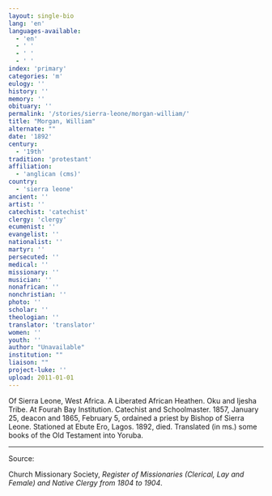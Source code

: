 ```yaml
---
layout: single-bio
lang: 'en'
languages-available:
  - 'en'
  - ' '
  - ' '
  - ' '
index: 'primary'
categories: 'm'
eulogy: ''
history: ''
memory: ''
obituary: ''
permalink: '/stories/sierra-leone/morgan-william/'
title: "Morgan, William"
alternate: ""
date: '1892'
century:
  - '19th'
tradition: 'protestant'
affiliation:
  - 'anglican (cms)'
country:
  - 'sierra leone'
ancient: ''
artist: ''
catechist: 'catechist'
clergy: 'clergy'
ecumenist: ''
evangelist: ''
nationalist: ''
martyr: ''
persecuted: ''
medical: ''
missionary: ''
musician: ''
nonafrican: ''
nonchristian: ''
photo: ''
scholar: ''
theologian: ''
translator: 'translator'
women: ''
youth: ''
author: "Unavailable"
institution: ""
liaison: ""
project-luke: ''
upload: 2011-01-01
---
```




Of Sierra Leone, West Africa.  A Liberated African Heathen.  Oku and Ijesha Tribe.  At Fourah Bay Institution.  Catechist and Schoolmaster.  1857, January 25, deacon and 1865, February 5, ordained a priest by Bishop of Sierra Leone.  Stationed at Ebute Ero, Lagos.  1892, died.  Translated (in ms.) some books of the Old Testament into Yoruba.



---

Source:

Church Missionary Society, *Register of Missionaries (Clerical, Lay and Female) and Native Clergy from 1804 to 1904*.

